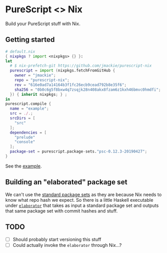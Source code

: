 # PureScript <> Nix

Build your PureScript stuff with Nix.

## Getting started

```nix
# default.nix
{ nixpkgs ? import <nixpkgs> {} }:
let
  # $ nix-prefetch-git https://github.com/jmackie/purescript-nix
  purescript = import (nixpkgs.fetchFromGitHub {
    owner = "jmackie";
    repo = "purescript-nix";
    rev = "616e0ad7a14164b3f1fc26ecb9cead792b8e35f6";
    sha256 = "0b0c6g5f8bxw4q7zsqjk28n408akx8fzam6z1kxh46bmvc0hmdfi";
  }) { inherit nixpkgs; } ;
in
purescript.compile {
  name = "example";
  src = ./.;
  srcDirs = [
    "src"
  ];
  dependencies = [
    "prelude"
    "console"
  ];
  package-set = purescript.package-sets."psc-0.12.3-20190427";
}
```

See the [example](https://github.com/jmackie/purescript-nix/tree/master/example).

## Building an "elaborated" package set

We can't use the [standard package sets](https://github.com/purescript/package-sets)
as they are because Nix needs to know what repo hash we expect. So there is a
little Haskell executable under [`elaborator`](https://github.com/jmackie/purescript-nix/tree/master/example)
that takes as input a standard package set and outputs that same package set
with commit hashes and stuff.

## TODO

- [ ] Should probably start versioning this stuff
- [ ] Could actually invoke the `elaborator` through Nix...?
